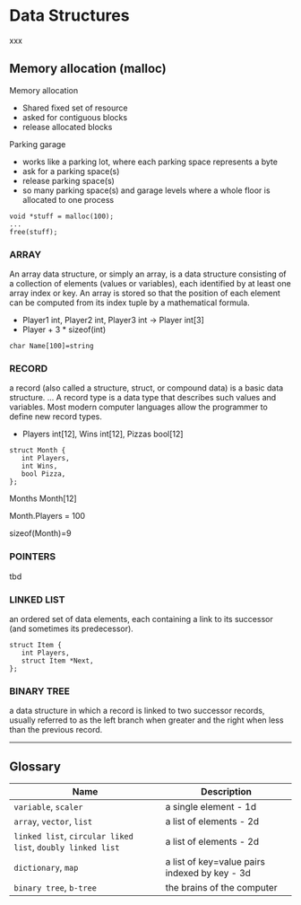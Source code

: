 # Data Structures
xxx

## Memory allocation (malloc)

Memory allocation

* Shared fixed set of resource
* asked for contiguous blocks
* release allocated blocks

Parking garage

* works like a parking lot, where each parking space represents a byte
* ask for a parking space(s)
* release parking space(s)
* so many parking space(s) and garage levels where a whole floor is allocated to one process


```
void *stuff = malloc(100);
...
free(stuff);
```

### ARRAY
An array data structure, or simply an array, is a data structure consisting of a collection of elements (values or variables), each identified by at least one array index or key. An array is stored so that the position of each element can be computed from its index tuple by a mathematical formula.
- Player1 int, Player2 int, Player3 int -> Player int[3]
- Player + 3 * sizeof(int)

```
char Name[100]=string
```

### RECORD
a record (also called a structure, struct, or compound data) is a basic data structure. ... A record type is a data type that describes such values and variables. Most modern computer languages allow the programmer to define new record types.

- Players int[12], Wins int[12], Pizzas bool[12]

```
struct Month {
   int Players,
   int Wins,
   bool Pizza,
};
```

Months Month[12]

Month.Players = 100

sizeof(Month)=9


### POINTERS

tbd


### LINKED LIST
an ordered set of data elements, each containing a link to its successor (and sometimes its predecessor).

```
struct Item {
   int Players,
   struct Item *Next,
};
```

### BINARY TREE
a data structure in which a record is linked to two successor records, usually referred to as the left branch when greater and the right when less than the previous record.



---
## Glossary
Name | Description
--- | ---
`variable`, `scaler` | a single element - 1d
`array`, `vector`, `list` | a list of elements - 2d
`linked list`, `circular liked list`, `doubly linked list` | a list of elements - 2d
`dictionary`, `map` | a list of key=value pairs indexed by key - 3d
`binary tree`, `b-tree` | the brains of the computer

